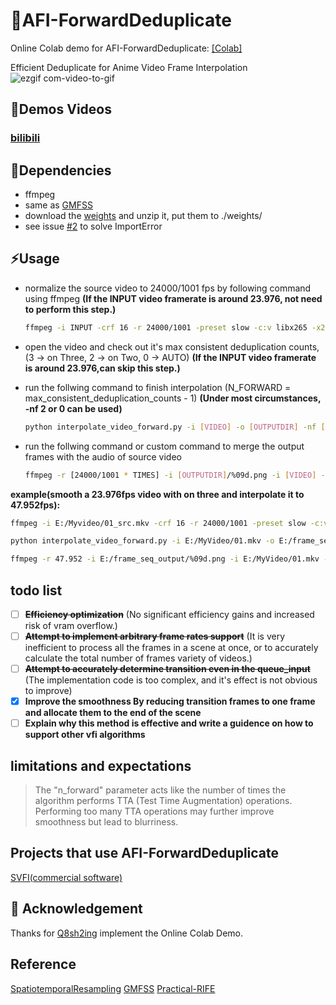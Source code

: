 # 📖AFI-ForwardDeduplicate

Online Colab demo for AFI-ForwardDeduplicate: [[Colab]](https://github.com/Q8sh2ing/AFI-ForwardDeduplicate-Colab/blob/main/forward_dedup_Colab.ipynb)

Efficient Deduplicate for Anime Video Frame Interpolation
![ezgif com-video-to-gif](https://github.com/hyw-dev/AFI-ForwardDeduplicate/assets/68835291/6f03dfd8-99f4-48ad-871e-91cbd704c1e5)

## 👀Demos Videos
### [bilibili](https://www.bilibili.com/video/BV1py4y1A7qj)

## 🔧Dependencies
- ffmpeg
- same as [GMFSS](https://github.com/98mxr/GMFSS_Fortuna)
- download the [weights](https://drive.google.com/file/d/157M4i1B9hjWs1K2AZVArSulkM9qV2sdH/view?usp=sharing) and unzip it, put them to ./weights/
- see issue [#2](https://github.com/hyw-dev/AFI-ForwardDeduplicate/issues/2) to solve ImportError
 
## ⚡Usage 
- normalize the source video to 24000/1001 fps by following command using ffmpeg **(If the INPUT video framerate is around 23.976, not need to perform this step.)**
  ```bash
  ffmpeg -i INPUT -crf 16 -r 24000/1001 -preset slow -c:v libx265 -x265-params profile=main10 -c:a copy OUTPUT
  ```
- open the video and check out it's max consistent deduplication counts, (3 -> on Three, 2 -> on Two, 0 -> AUTO) **(If the INPUT video framerate is around 23.976,can skip this step.)**
- run the follwing command to finish interpolation
  (N_FORWARD = max_consistent_deduplication_counts - 1) **(Under most circumstances, -nf 2 or 0 can be used)**
  ```bash
  python interpolate_video_forward.py -i [VIDEO] -o [OUTPUTDIR] -nf [N_FORWARD] -t [TIMES] -m [MODEL_TYPE] -s [ENABLE_SCDET] -st 14 -stf True -scale [SCALE]
  ```
  
- run the follwing command or custom command to merge the output frames with the audio of source video
  ```bash
  ffmpeg -r [24000/1001 * TIMES] -i [OUTPUTDIR]/%09d.png -i [VIDEO] -map 0:v -map 1:a -crf 16 -preset slow -c:v libx265 -x265-params profile=main10 -c:a copy [FINAL_OUTPUT]
  ```
  
 **example(smooth a 23.976fps video with on three and interpolate it to 47.952fps):**

  ```bash
  ffmpeg -i E:/Myvideo/01_src.mkv -crf 16 -r 24000/1001 -preset slow -c:v libx265 -x265-params profile=main10 -c:a copy E:/Myvideo/01.mkv

  python interpolate_video_forward.py -i E:/MyVideo/01.mkv -o E:/frame_seq_output -nf 2 -t 2 -m gmfss -s True -st 14 -stf True -scale 1.0

  ffmpeg -r 47.952 -i E:/frame_seq_output/%09d.png -i E:/MyVideo/01.mkv -map 0:v -map 1:a -crf 16 -preset slow -c:v libx265 -x265-params profile=main10 -c:a copy E:/final_output/01.mkv
  ```
  

## todo list
- [ ] ~~**Efficiency optimization**~~ (No significant efficiency gains and increased risk of vram overflow.)
- [ ] ~~**Attempt to implement arbitrary frame rates support**~~ (It is very inefficient to process all the frames in a scene at once, or to accurately calculate the total number of frames variety of videos.)
- [ ] ~~**Attempt to accurately determine transition even in the queue_input**~~ (The implementation code is too complex, and it's effect is not obvious to improve)
- [x] **Improve the smoothness By reducing transition frames to one frame and allocate them to the end of the scene**
- [ ] **Explain why this method is effective and write a guidence on how to support other vfi algorithms**

## limitations and expectations
> The "n_forward" parameter acts like the number of times the algorithm performs TTA (Test Time Augmentation) operations.
> Performing too many TTA operations may further improve smoothness but lead to blurriness.
> 

## Projects that use AFI-ForwardDeduplicate
[SVFI(commercial software)](https://store.steampowered.com/app/1692080/SVFI/)

## 🤗 Acknowledgement

Thanks for [Q8sh2ing](https://github.com/Q8sh2ing) implement the Online Colab Demo.

## Reference
[SpatiotemporalResampling](https://github.com/hyw-dev/SpatiotemporalResampling) [GMFSS](https://github.com/98mxr/GMFSS_Fortuna) [Practical-RIFE](https://github.com/hzwer/Practical-RIFE)
